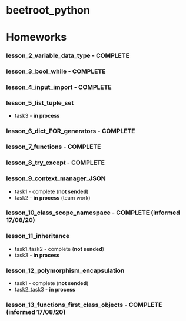# beetroot_python 
# Homeworks


### lesson_2_variable_data_type - COMPLETE

### lesson_3_bool_while - COMPLETE

### lesson_4_input_import - COMPLETE

### lesson_5_list_tuple_set
- task3 - **in process**

### lesson_6_dict_FOR_generators - COMPLETE

### lesson_7_functions - COMPLETE

### lesson_8_try_except - COMPLETE

### lesson_9_context_manager_JSON
- task1 - complete (**not sended**)
- task2 - **in process** (team work)

### lesson_10_class_scope_namespace - COMPLETE (informed 17/08/20)

### lesson_11_inheritance
- task1_task2 - complete (**not sended**)
- task3 - **in process**

### lesson_12_polymorphism_encapsulation
- task1 - complete (**not sended**)
- task2_task3 - **in process**

### lesson_13_functions_first_class_objects - COMPLETE (informed 17/08/20)
